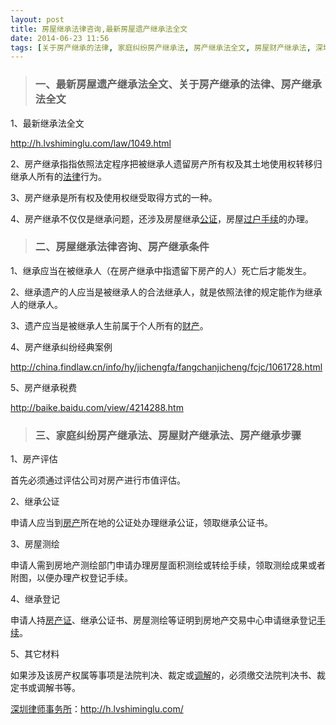 ```yaml
---
layout: post
title: 房屋继承法律咨询,最新房屋遗产继承法全文
date: 2014-06-23 11:56
tags: [关于房产继承的法律, 家庭纠纷房产继承法, 房产继承法全文, 房屋财产继承法, 深圳房产律师咨询, 深圳离婚律师咨询, 遗产继承]
---
```

<blockquote>
<h3>一、最新房屋遗产继承法全文、关于房产继承的法律、房产继承法全文</h3>
</blockquote>
1、最新继承法全文

<a href="http://h.lvshiminglu.com/law/1049.html" target="_blank">http://h.lvshiminglu.com/law/1049.html</a>

2、房产继承指指依照法定程序把被继承人遗留房产所有权及其土地使用权转移归继承人所有的<a title="深圳婚姻法律师网|深圳婚姻家庭律师咨询【深圳婚姻律师事务所】" href="http://h.lvshiminglu.com/hunyinlvshi" target="_blank">法律</a>行为。

3、房产继承是所有权及使用权继受取得方式的一种。

4、房产继承不仅仅是继承问题，还涉及房屋继承<a title="继承权公证细则,继承权公证费用" href="http://h.lvshiminglu.com/law/1048.html" target="_blank">公证</a>，房屋<a title="离婚房产如何过户,离婚后房产过户手续" href="http://h.lvshiminglu.com/law/655.html" target="_blank">过户手续</a>的办理。
<blockquote>
<h3>二、房屋继承法律咨询、房产继承条件</h3>
</blockquote>
1、继承应当在被继承人（在房产继承中指遗留下房产的人）死亡后才能发生。

2、继承遗产的人应当是被继承人的合法继承人，就是依照法律的规定能作为继承人的继承人。

3、遗产应当是被继承人生前属于个人所有的<a title="离婚财产如何分割|离婚房产如何分割|离婚财产纠纷【离婚房产纠纷】" href="http://h.lvshiminglu.com/lihunlvshi" target="_blank">财产</a>。

4、房产继承纠纷经典案例

http://china.findlaw.cn/info/hy/jichengfa/fangchanjicheng/fcjc/1061728.html

5、房产继承税费

http://baike.baidu.com/view/4214288.htm
<blockquote>
<h3>三、家庭纠纷房产继承法、房屋财产继承法、房产继承步骤</h3>
</blockquote>
1、房产评估

首先必须通过评估公司对房产进行市值评估。

2、继承公证

申请人应当到<a title="深圳房地产律师网|房产律师事务所|深圳房产纠纷律师【法律咨询】" href="http://h.lvshiminglu.com/fangchanlvshi" target="_blank">房产</a>所在地的公证处办理继承公证，领取继承公证书。

3、房屋测绘

申请人需到房地产测绘部门申请办理房屋面积测绘或转绘手续，领取测绘成果或者附图，以便办理产权登记手续。

4、继承登记

申请人持<a title="婚前房产加名,婚前房产证上加名字" href="http://h.lvshiminglu.com/law/796.html" target="_blank">房产证</a>、继承公证书、房屋测绘等证明到房地产交易中心申请继承登记<a title="强制离婚的程序,法院强制离婚手续" href="http://h.lvshiminglu.com/law/942.html" target="_blank">手续</a>。

5、其它材料

如果涉及该房产权属等事项是法院判决、裁定或<a title="新劳动争议调解仲裁法,劳动争议调解仲裁程序" href="http://h.lvshiminglu.com/law/991.html" target="_blank">调解</a>的，必须缴交法院判决书、裁定书或调解书等。

<a href="http://h.lvshiminglu.com/">深圳律师事务所</a>：<a href="http://h.lvshiminglu.com/">http://h.lvshiminglu.com/</a>

